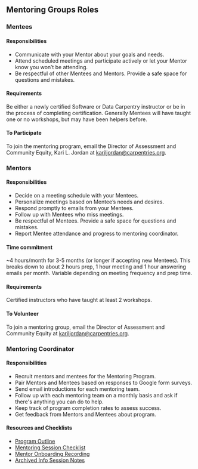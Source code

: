 ## Mentoring Groups Roles

### Mentees

#### Responsibilities

* Communicate with your Mentor about your goals and needs.
* Attend scheduled meetings and participate actively or let your Mentor know you won’t be attending.
* Be respectful of other Mentees and Mentors. Provide a safe space for questions and mistakes.

#### Requirements

Be either a newly certified Software or Data Carpentry instructor or be in the process of completing certification. Generally Mentees will have taught one or no workshops, but may have been helpers before.

#### To Participate

To join the mentoring program, email the Director of Assessment and Community Equity, Kari L. Jordan at kariljordan@carpentries.org.

### Mentors

#### Responsibilities

- Decide on a meeting schedule with your Mentees.  
- Personalize meetings based on Mentee’s needs and desires.  
- Respond promptly to emails from your Mentees.  
- Follow up with Mentees who miss meetings.  
- Be respectful of Mentees. Provide a safe space for questions and mistakes.  
- Report Mentee attendance and progress to mentoring coordinator. 

#### Time commitment

~4 hours/month for 3-5 months (or longer if accepting new Mentees). This breaks down to about 2 hours prep, 1 hour meeting and 1 hour answering emails per month. Variable depending on meeting frequency and prep time.

#### Requirements

Certified instructors who have taught at least 2 workshops.

#### To Volunteer

To join a mentoring group, email the Director of Assessment and Community Equity at kariljordan@carpentries.org.

### Mentoring Coordinator

#### Responsibilities

- Recruit mentors and mentees for the Mentoring Program.  
- Pair Mentors and Mentees based on responses to Google form surveys.    
- Send email introductions for each mentoring team.  
- Follow up with each mentoring team on a monthly basis and ask if there's anything you can do to help.  
- Keep track of program completion rates to assess success.  
- Get feedback from Mentors and Mentees about program.  

#### Resources and Checklists

- [Program Outline](https://github.com/datacarpentry/mentoring-program/blob/master/program-outline.md)
- [Mentoring Session Checklist](https://github.com/carpentries/mentoring/blob/master/mentoring-groups/resources/mentoring-session-checklist.md)   
- [Mentor Onboarding Recording](https://carpentries.zoom.us/recording/share/_wbDBrHDTD_IBp4Gqnso-q6-GBVrhCV2w12OzpDIk5ywIumekTziMw)    
- [Archived Info Session Notes](https://docs.google.com/a/carpentries.org/document/d/1PntCtUWVp0u3qC_pyHtchcCCQ8Wb48_VYaUalnV7z_Q/edit?usp=sharing)
